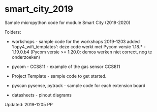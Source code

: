 # smart_city_2019
Sample micropython code for module Smart City (2019-2020)

Folders:

* workshops - sample code for the workshops
    2019-1203 added 'lopy4_wifi_templates': deze code werkt met Pycom versie 1.18.* - 1.19.0.b4
    (Pycom versie >= 1.20.0: demos werken niet correct, nog te onderzoeken)

* pycom - CCS811 - example of the gas sensor CCS811

* Project Template - sample code to get started.

* pyscan pysense, pytrack - sample code for each extension board

* datasheets - pinout diagrams

Updated: 2019-1205 PP
